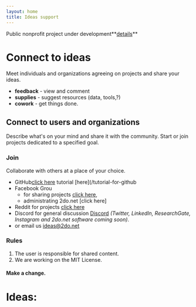 ```yaml
---
layout: home
title: Ideas support
---
```


Public nonprofit project under development**[details](/2020/06/27/2do.net)**

# Connect to ideas
Meet individuals and organizations agreeing on projects and share your ideas. 
* **feedback** - view and comment
* **supplies** - suggest resources (data, tools,?)
* **cowork** - get things done.

## Connect to users and organizations
Describe what's on your mind and share it with the community.
Start or join projects dedicated to a specified goal. 

### Join
Collaborate with others at a place of your choice. 
* GitHub[click here](https://github.com/2donet) tutorial [here](/tutorial-for-github
* Facebook Grou
    * for sharing projects [click here](https://www.facebook.com/groups/2donet), 
    * administrating 2do.net [click here]
* Reddit for projects [click here](https://www.reddit.com/r/2donet) 
* Discord for general discussion [Discord](https://discord.gg/sYPgWPa) *(Twitter, LinkedIn, ResearchGate, Instagram and 2do.net software coming soon)*.
* or email us ideas@2do.net

### Rules
1. The user is responsible for shared content.
2. We are working on the MIT License.

#### Make a change.

# Ideas:
